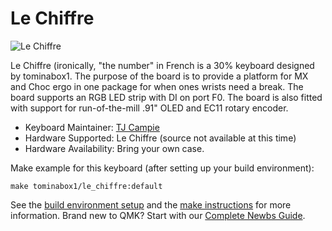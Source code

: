 # Le Chiffre

![Le Chiffre](https://i.imgur.com/X1WsUmdl.png)

Le Chiffre (ironically, "the number" in French is a 30% keyboard designed by tominabox1.  The purpose of the board is to provide a platform for MX and Choc ergo in one package for when ones wrists need a break. The board supports an RGB LED strip with DI on port F0. The board is also fitted with support for run-of-the-mill .91" OLED and EC11 rotary encoder.  

* Keyboard Maintainer: [TJ Campie](https://github.com/tominabox1)
* Hardware Supported: Le Chiffre (source not available at this time)
* Hardware Availability: Bring your own case.

Make example for this keyboard (after setting up your build environment):

    make tominabox1/le_chiffre:default

See the [build environment setup](https://docs.qmk.fm/#/getting_started_build_tools) and the [make instructions](https://docs.qmk.fm/#/getting_started_make_guide) for more information. Brand new to QMK? Start with our [Complete Newbs Guide](https://docs.qmk.fm/#/newbs).
